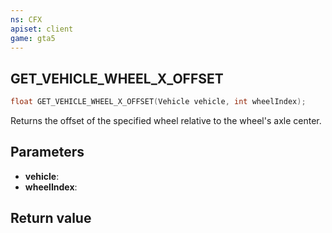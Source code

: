 ```yaml
---
ns: CFX
apiset: client
game: gta5
---
```

## GET_VEHICLE_WHEEL_X_OFFSET

```c
float GET_VEHICLE_WHEEL_X_OFFSET(Vehicle vehicle, int wheelIndex);
```

Returns the offset of the specified wheel relative to the wheel's axle center.

## Parameters
* **vehicle**: 
* **wheelIndex**: 

## Return value
